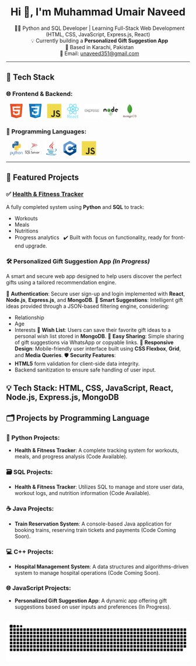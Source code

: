 <h1 align="center">Hi 👋, I'm Muhammad Umair Naveed</h1>

<p align="center">
  🧑‍💻 Python and SQL Developer | Learning Full-Stack Web Development (HTML, CSS, JavaScript, Express.js, React)<br/>
  💡 Currently building a <strong>Personalized Gift Suggestion App</strong><br/>
  📍 Based in Karachi, Pakistan<br/>
  📧 Email: <a href="mailto:unaveed351@gmail.com">unaveed351@gmail.com</a><br/>
</p>

---

## 🚀 Tech Stack

### 🌐 Frontend & Backend:
<p align="left">
  <img src="https://raw.githubusercontent.com/devicons/devicon/master/icons/html5/html5-original.svg" alt="HTML5" width="40" height="40"/>
  <img src="https://raw.githubusercontent.com/devicons/devicon/master/icons/css3/css3-original.svg" alt="CSS3" width="40" height="40"/>
  <img src="https://raw.githubusercontent.com/devicons/devicon/master/icons/javascript/javascript-original.svg" alt="JavaScript" width="40" height="40"/>
  <img src="https://raw.githubusercontent.com/devicons/devicon/master/icons/react/react-original-wordmark.svg" alt="React" width="40" height="40"/>
  <img src="https://raw.githubusercontent.com/devicons/devicon/master/icons/express/express-original-wordmark.svg" alt="Express.js" width="40" height="40"/>
  <img src="https://raw.githubusercontent.com/devicons/devicon/master/icons/nodejs/nodejs-original-wordmark.svg" alt="Node.js" width="40" height="40"/>
  <img src="https://raw.githubusercontent.com/devicons/devicon/master/icons/mongodb/mongodb-original-wordmark.svg" alt="MongoDB" width="40" height="40"/>
</p>

### 🧠 Programming Languages:
<p align="left">
  <img src="https://raw.githubusercontent.com/devicons/devicon/master/icons/python/python-original-wordmark.svg" alt="Python" width="40" height="40"/>
  <img src="https://raw.githubusercontent.com/devicons/devicon/master/icons/microsoftsqlserver/microsoftsqlserver-original-wordmark.svg" alt="Microsoft SQL Server" width="40" height="40"/>
  <img src="https://raw.githubusercontent.com/devicons/devicon/master/icons/java/java-original.svg" alt="Java" width="40" height="40"/>
  <img src="https://raw.githubusercontent.com/devicons/devicon/master/icons/cplusplus/cplusplus-original.svg" alt="C++" width="40" height="40"/>
  <img src="https://raw.githubusercontent.com/devicons/devicon/master/icons/javascript/javascript-original.svg" alt="JavaScript" width="40" height="40"/>
</p>

---

## 📌 Featured Projects

### ✅ [Health & Fitness Tracker](https://github.com/Umair-Naveed21/health-fitness-tracker)
A fully completed system using **Python** and **SQL** to track:
- Workouts
- Meals
- Nutritions
- Progress analytics  
✔️ Built with focus on functionality, ready for front-end upgrade.

### 🛠️ Personalized Gift Suggestion App *(In Progress)*

A smart and secure web app designed to help users discover the perfect gifts using a tailored recommendation engine.

🔐 **Authentication**: Secure user sign-up and login implemented with **React**, **Node.js**, **Express.js**, and **MongoDB**.
🎁 **Smart Suggestions**: Intelligent gift ideas provided through a JSON-based filtering engine, considering:
  * Relationship
  * Age
  * Interests
💾 **Wish List**: Users can save their favorite gift ideas to a personal wish list stored in **MongoDB**.
🔗 **Easy Sharing**: Simple sharing of gift suggestions via WhatsApp or copyable links.
📱 **Responsive Design**: Mobile-friendly user interface built using **CSS Flexbox**, **Grid**, and **Media Queries**.
🛡️ **Security Features**:
  * **HTML5** form validation for client-side data integrity.
  * Backend sanitization to ensure safe handling of user input.

💡 **Tech Stack**: **HTML**, **CSS**, **JavaScript**, **React**, **Node.js**, **Express.js**, **MongoDB**
---

## 🗂️ Projects by Programming Language

### 🐍 Python Projects:
- **Health & Fitness Tracker**: A complete tracking system for workouts, meals, and progress analysis (Code Available).

### 🗃️ SQL Projects:
- **Health & Fitness Tracker**: Utilizes SQL to manage and store user data, workout logs, and nutrition information (Code Available).

### ☕ Java Projects:
- **Train Reservation System**: A console-based Java application for booking trains, reserving train tickets and payments (Code Coming Soon).

### 💻 C++ Projects:
- **Hospital Management System**: A data structures and algorithms-driven system to manage hospital operations (Code Coming Soon).

### 🌐 JavaScript Projects:
- **Personalized Gift Suggestion App**: A dynamic app offering gift suggestions based on user inputs and preferences (In Progress).
  
<p align="center">
  <img src="https://raw.githubusercontent.com/Platane/snk/output/github-contribution-grid-snake-dark.svg" alt="snake animation"/>
</p>
